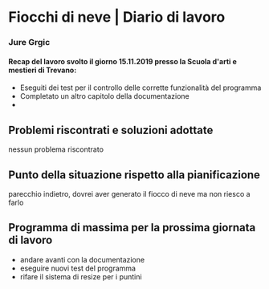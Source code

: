 # Fiocchi di neve | Diario di lavoro
### Jure Grgic

#### Recap del lavoro svolto il giorno 15.11.2019 presso la Scuola d'arti e mestieri di Trevano:
 - Eseguiti dei test per il controllo delle corrette funzionalità del programma
 - Completato un altro capitolo della documentazione
 - 


##  Problemi riscontrati e soluzioni adottate
nessun problema riscontrato

##  Punto della situazione rispetto alla pianificazione
parecchio indietro, dovrei aver generato il fiocco di neve ma non riesco a farlo

## Programma di massima per la prossima giornata di lavoro
 - andare avanti con la documentazione
 - eseguire nuovi test del programma
 - rifare il sistema di resize per i puntini
